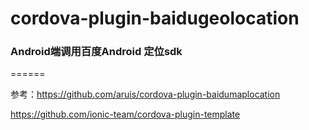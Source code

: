 # cordova-plugin-baidugeolocation

### Android端调用百度Android 定位sdk
======

参考：https://github.com/aruis/cordova-plugin-baidumaplocation

https://github.com/ionic-team/cordova-plugin-template


